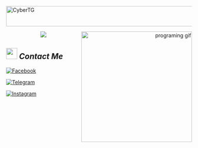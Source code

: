 <img src="https://readme-typing-svg.herokuapp.com?font=Kaushan+Script&size=40&duration=3500&color=447FF7&background=FFFFFF00&center=true&vCenter=true&width=650&height=55&lines=Hey!+It's+CyberTG+%F0%9F%91%8B%F0%9F%8F%BB;I+am+a+Student+%F0%9F%A7%91%F0%9F%8F%BB%E2%80%8D%F0%9F%92%BB;I+am+from+India+%F0%9F%87%AE%F0%9F%87%B3;I+am+a+small+developer+%F0%9F%93%88;Please+Support+and+Follow+%E2%9A%99%EF%B8%8F" alt="CyberTG" width="650" height="55">

<p align="right">
<img alt="programing gif" align="right" width=300px src="https://media.giphy.com/media/juua9i2c2fA0AIp2iq/giphy.gif" />

<p align="center"> 
<img src="https://github-stats-alpha.vercel.app/api/?username=CyberTG&cc=000&tc=00ff00&ic=fff000&bc=fff" align="center">
</p>


## <img src="https://media.giphy.com/media/ObNTw8Uzwy6KQ/giphy.gif" width=30px height=30px>&nbsp;***Contact Me***
[![Facebook](https://img.shields.io/badge/Facebook-%231877F2.svg?logo=Facebook&logoColor=white)](https://facebook.com/hashim.nunu.50)

<p align="left">
<a href="https://telegram.me/af_x_su"><img alt="Telegram" src="https://img.shields.io/badge/Telegram-2CA5E0?style=for-the-badge&logo=telegram&logoColor=white"/></a>
</p>

[![Instagram](https://img.shields.io/badge/Instagram-%23E4405F.svg?logo=Instagram&logoColor=white)](https://instagram.com/af_x_su)
